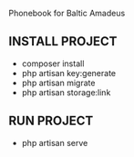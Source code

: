 Phonebook for Baltic Amadeus

## INSTALL PROJECT

- composer install
- php artisan key:generate
- php artisan migrate
- php artisan storage:link

## RUN PROJECT

- php artisan serve
